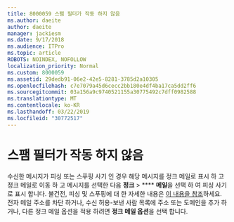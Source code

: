 ```yaml
---
title: 8000059 스팸 필터가 작동 하지 않음
ms.author: daeite
author: daeite
manager: jackiesm
ms.date: 9/17/2018
ms.audience: ITPro
ms.topic: article
ROBOTS: NOINDEX, NOFOLLOW
localization_priority: Normal
ms.custom: 8000059
ms.assetid: 29dedb91-06e2-42e5-8281-3785d2a10305
ms.openlocfilehash: c7e7079a45d6cecc2bb180e4df4ba17ca5dd2ff6
ms.sourcegitcommit: 03a156a9c9740521155a30775492c7dff0982588
ms.translationtype: MT
ms.contentlocale: ko-KR
ms.lasthandoff: 03/22/2019
ms.locfileid: "30772517"
---
```

# <a name="spam-filter-not-working"></a>스팸 필터가 작동 하지 않음

수신한 메시지가 피싱 또는 스푸핑 사기 인 경우 해당 메시지를 정크 메일로 표시 하 고 정크 메일로 이동 하 고 메시지를 선택한 다음 **정크** \> **** **메일**을 선택 하 여 피싱 사기로 표시 합니다. 불건전, 피싱 및 스푸핑에 대 한 자세한 내용은 [이 내용을 참조](https://support.office.com/article/0d882ea5-eedc-4bed-aebc-079ffa1105a3)하세요. 전자 메일 주소를 차단 하거나, 수신 허용-보낸 사람 목록에 주소 또는 도메인을 추가 하거나, 다른 정크 메일 옵션을 적용 하려면 **정크 메일 옵션**을 선택 합니다. 
  

